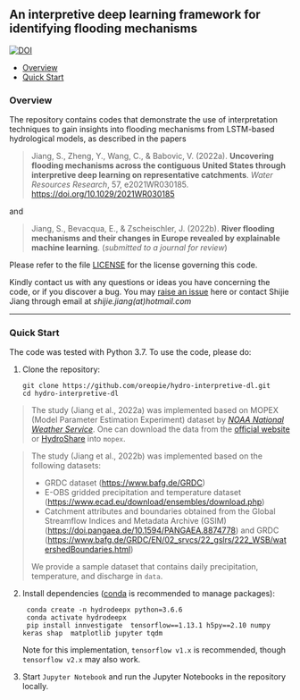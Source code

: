 ## An interpretive deep learning framework for identifying flooding mechanisms
[![DOI](https://img.shields.io/badge/DOI-10.5281/zenodo.4686106-blue.svg)](https://doi.org/10.5281/zenodo.4686106)

- [Overview](#overview)
- [Quick Start](#quick-start)

### Overview

The repository contains codes that demonstrate the use of interpretation techniques to gain insights into flooding mechanisms from LSTM-based hydrological models, as described in the papers

> Jiang, S., Zheng, Y., Wang, C., & Babovic, V. (2022a). **Uncovering flooding mechanisms across the contiguous United States through interpretive deep learning on representative catchments**. *Water Resources Research*, 57, e2021WR030185. https://doi.org/10.1029/2021WR030185

and 

> Jiang, S., Bevacqua, E., & Zscheischler, J. (2022b). **River flooding mechanisms and their changes in Europe revealed by explainable machine learning**. (*submitted to a journal for review*)

Please refer to the file [LICENSE](/LICENSE) for the license governing this code.

Kindly contact us with any questions or ideas you have concerning the code, or if you discover a bug. You may [raise an issue](https://github.com/oreopie/hydro-interpretive-dl/issues) here or contact Shijie Jiang through email at *shijie.jiang(at)hotmail.com*

------

### Quick Start

The code was tested with Python 3.7. To use the code, please do:

1. Clone the repository:

   ```shell
   git clone https://github.com/oreopie/hydro-interpretive-dl.git
   cd hydro-interpretive-dl
   ```

> The study (Jiang et al., 2022a) was implemented based on MOPEX (Model Parameter Estimation Experiment) dataset by [*NOAA National Weather Service*](https://www.nws.noaa.gov/ohd/mopex/mo_datasets.htm). One can download the data from the [official website](https://hydrology.nws.noaa.gov/pub/gcip/mopex/US_Data/) or [HydroShare](https://www.hydroshare.org/resource/99d5c1a238134ea6b8b767a65f440cb7/data/contents/MOPEX.zip) into `mopex`.

> The study (Jiang et al., 2022b) was implemented based on the following datasets:
> - GRDC dataset (https://www.bafg.de/GRDC)
> - E-OBS gridded precipitation and temperature dataset (https://www.ecad.eu/download/ensembles/download.php)
> - Catchment attributes and boundaries obtained from the Global Streamflow Indices and Metadata Archive (GSIM) (https://doi.pangaea.de/10.1594/PANGAEA.8874778) and GRDC (https://www.bafg.de/GRDC/EN/02_srvcs/22_gslrs/222_WSB/watershedBoundaries.html)
> 
> We provide a sample dataset that contains daily precipitation, temperature, and discharge in `data`.

2. Install dependencies ([conda](https://docs.conda.io/en/latest/miniconda.html) is recommended to manage packages):

   ```shell
	conda create -n hydrodeepx python=3.6.6
	conda activate hydrodeepx
	pip install innvestigate  tensorflow==1.13.1 h5py==2.10 numpy keras shap  matplotlib jupyter tqdm
   ```
   
   Note for this implementation, `tensorflow v1.x` is recommended, though `tensorflow v2.x` may also work.

3. Start `Jupyter Notebook` and run the Jupyter Notebooks in the repository locally.
